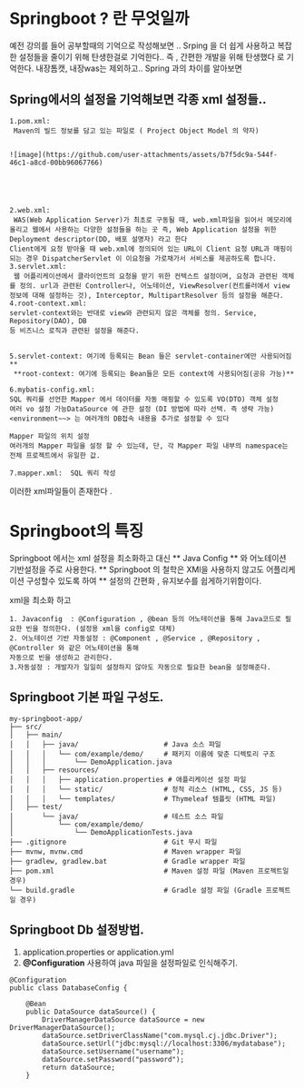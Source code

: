 # Springboot ? 란 무엇일까

예전 강의를 들어 공부할때의 기억으로 작성해보면 ..  Srping  을  더 쉽게 사용하고 복잡한 설정들을 줄이기 위해 탄생한걸로 기억한다..
즉 , 간편한 개발을 위해 탄생했다 로 기억한다. 내장톰캣, 내장was는 제외하고.. Spring 과의 차이를 알아보면


## Spring에서의 설정을 기억해보면  각종 xml 설정들..

```
1.pom.xml:
 Maven의 빌드 정보를 담고 있는 파일로 ( Project Object Model 의 약자)


![image](https://github.com/user-attachments/assets/b7f5dc9a-544f-46c1-a8cd-00bb96067766)





2.web.xml:
 WAS(Web Application Server)가 최초로 구동될 때, web.xml파일을 읽어서 메모리에 올리고 웹에서 사용하는 다양한 설정들을 하는 곳 즉, Web Application 설정을 위한 Deployment descriptor(DD, 배포 설명자) 라고 한다
Client에게 요청 받아올 때 web.xml에 정의되어 있는 URL이 Client 요청 URL과 매핑이 되는 경우 DispatcherServlet 이 이요청을 가로채가서 서비스를 제공하도록 합니다.
3.servlet.xml:
 웹 어플리케이션에서 클라이언트의 요청을 받기 위한 컨텍스트 설정이며, 요청과 관련된 객체를 정의. url과 관련된 Controller나, 어노테이션, ViewResolver(컨트롤러에서 view정보에 대해 설정하는 것), Interceptor, MultipartResolver 등의 설정을 해준다.
4.root-context.xml:
servlet-context와는 반대로 view와 관련되지 않은 객체를 정의. Service, Repository(DAO), DB
등 비즈니스 로직과 관련된 설정을 해준다.


5.servlet-context: 여기에 등록되는 Bean 들은 servlet-container에만 사용되어짐 **
 **root-context: 여기에 등록되는 Bean들은 모든 context에 사용되어짐(공유 가능)** 

6.mybatis-config.xml:
SQL 쿼리를 선언한 Mapper 에서 데이터를 자동 매핑할 수 있도록 VO(DTO) 객체 설정
여러 vo 설정 가능DataSource 에 관한 설정 (DI 방법에 따라 선택. 즉 생략 가능)
<environment~~> 는 여러개의 DB접속 내용을 추가로 설정할 수 있다

Mapper 파일의 위치 설정
여러개의 Mapper 파일을 설정 할 수 있는데, 단, 각 Mapper 파일 내부의 namespace는 전체 프로젝트에서 유일한 값.

7.mapper.xml:  SQL 쿼리 작성
```
이러한 xml파일들이 존재한다 .

# Springboot의 특징 

Springboot 에서는 xml 설정을 최소화하고 대신 ** Java Config ** 와 어노테이션 기반설정을 주로 사용한다.
** Springboot 의 철학은 XMl을 사용하지 않고도 어플리케이션 구성할수 있도록 하여 **   설정의 간편화 , 유지보수를 쉽게하기위함이다.

xml을 최소화 하고 
```
1. Javaconfig  : @Configuration , @bean 등의 어노테이션을 통해 Java코드로 필요한 빈을 정의한다. (설정용 xml을 config로 대체)
2. 어노테이션 기반 자동설정 : @Component , @Service , @Repository , @Controller 와 같은 어노테이션을 통해
자동으로 빈을 생성하고 관리한다.
3.자동설정 : 개발자가 일일히 설정하지 않아도 자동으로 필요한 bean을 설정해준다.
```



## Springboot 기본 파일 구성도.
```
my-springboot-app/
├── src/
│   ├── main/
│   │   ├── java/                     # Java 소스 파일
│   │   │   └── com/example/demo/     # 패키지 이름에 맞춘 디렉토리 구조
│   │   │       └── DemoApplication.java
│   │   ├── resources/
│   │   │   ├── application.properties # 애플리케이션 설정 파일
│   │   │   └── static/               # 정적 리소스 (HTML, CSS, JS 등)
│   │   │   └── templates/            # Thymeleaf 템플릿 (HTML 파일)
│   ├── test/
│       └── java/                     # 테스트 소스 파일
│           └── com/example/demo/
│               └── DemoApplicationTests.java
├── .gitignore                        # Git 무시 파일
├── mvnw, mvnw.cmd                    # Maven wrapper 파일
├── gradlew, gradlew.bat              # Gradle wrapper 파일
├── pom.xml                           # Maven 설정 파일 (Maven 프로젝트일 경우)
└── build.gradle                      # Gradle 설정 파일 (Gradle 프로젝트일 경우)
```


## Springboot Db 설정방법.
1. application.properties  or application.yml
2. **@Configuration** 사용하여  java 파일을 설정파일로 인식해주기.
```
@Configuration
public class DatabaseConfig {

    @Bean
    public DataSource dataSource() {
        DriverManagerDataSource dataSource = new DriverManagerDataSource();
        dataSource.setDriverClassName("com.mysql.cj.jdbc.Driver");
        dataSource.setUrl("jdbc:mysql://localhost:3306/mydatabase");
        dataSource.setUsername("username");
        dataSource.setPassword("password");
        return dataSource;
    }
``` 
 



